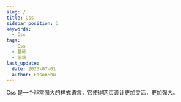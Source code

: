```yaml
---
slug: /
title: Css
sidebar_position: 1
keywords:
  - Css
tags:
  - Css
  - 基础
  - 前端
last_update:
  date: 2023-07-01
  author: EasonShu
---
```

Css 是一个非常强大的样式语言，它使得网页设计更加灵活，更加强大。


